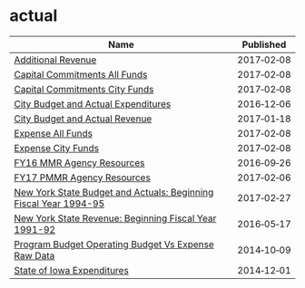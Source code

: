 # actual

Name | Published
---- | ---------
[Additional Revenue](../datasets/hii3-dcun.md) | 2017&#x2011;02&#x2011;08
[Capital Commitments All Funds](../datasets/8fnh-fcum.md) | 2017&#x2011;02&#x2011;08
[Capital Commitments City Funds](../datasets/4vf7-wwbk.md) | 2017&#x2011;02&#x2011;08
[City Budget and Actual Expenditures](../datasets/jy6h-2e5x.md) | 2016&#x2011;12&#x2011;06
[City Budget and Actual Revenue](../datasets/bzed-t5zc.md) | 2017&#x2011;01&#x2011;18
[Expense All Funds](../datasets/am45-6syq.md) | 2017&#x2011;02&#x2011;08
[Expense City Funds](../datasets/kzk6-y58k.md) | 2017&#x2011;02&#x2011;08
[FY16 MMR Agency Resources](../datasets/5c95-uqu5.md) | 2016&#x2011;09&#x2011;26
[FY17 PMMR Agency Resources](../datasets/aagv-t6fa.md) | 2017&#x2011;02&#x2011;06
[New York State Budget and Actuals: Beginning Fiscal Year 1994-95](../datasets/4mpt-rfrw.md) | 2017&#x2011;02&#x2011;27
[New York State Revenue: Beginning Fiscal Year 1991-92](../datasets/eda3-in2f.md) | 2016&#x2011;05&#x2011;17
[Program Budget Operating Budget Vs Expense Raw Data](../datasets/g5k8-8sud.md) | 2014&#x2011;10&#x2011;09
[State of Iowa Expenditures](../datasets/mn9y-cwp6.md) | 2014&#x2011;12&#x2011;01


